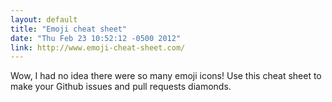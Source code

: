 ```yaml
---
layout: default
title: "Emoji cheat sheet"
date: "Thu Feb 23 10:52:12 -0500 2012"
link: http://www.emoji-cheat-sheet.com/
---
```


Wow, I had no idea there were so many emoji icons! Use this cheat sheet to
make your Github issues and pull requests diamonds.
